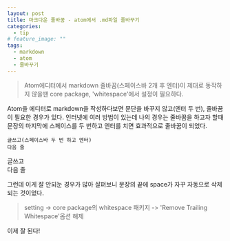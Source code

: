```yaml
---
layout: post
title: 마크다운 줄바꿈 - atom에서 .md파일 줄바꾸기 
categories:
  - tip
# feature_image: ""
tags:
  - markdown
  - atom
  - 줄바꾸기
---
```

>Atom에디터에서 markdown 줄바꿈(스페이스바 2개 후 엔터)이 제대로 동작하지 않을땐 core package, 'whitespace'에서 설정이 필요하다.

Atom을 에디터로 markdown을 작성하다보면 문단을 바꾸지 않고(엔터 두 번), 줄바꿈이 필요한 경우가 있다.
인터넷에 여러 방법이 있는데 나의 경우는 줄바꿈을 하고자 할때 문장의 마지막에 스페이스를 두 번하고 엔터를 치면 효과적으로 줄바꿈이 되었다.

```
글쓰고(스페이스바 두 번 하고 엔터)
다음 줄
```
글쓰고  
다음 줄

그런데 이게 잘 안되눈 경우가 많아 살펴보니 문장의 끝에 space가 자꾸 자동으로 삭제되는 것이었다.  
> setting -> core package의 whitespace 패키지 -> 'Remove Trailing Whitespace'옵션 해제  

이제 잘 된다!
